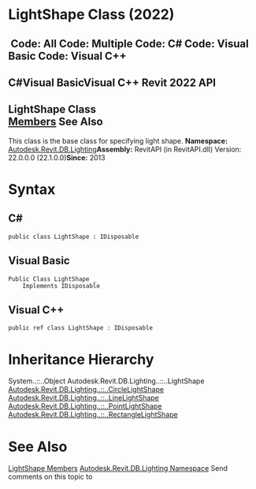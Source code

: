 # LightShape Class (2022)

﻿
 Code: All Code: Multiple Code: C# Code: Visual Basic Code: Visual C++   
---  
C#Visual BasicVisual C++
Revit 2022 API  
---  
LightShape Class  
[Members](5dfb7220-bdae-4542-804e-3fa0d2030529.md "LightShape Members") See Also  
---  
This class is the base class for specifying light shape. 
**Namespace:** [Autodesk.Revit.DB.Lighting](a6a04f07-7fd2-0a4e-12e7-01842ee6daaf.md "Autodesk.Revit.DB.Lighting Namespace")**Assembly:** RevitAPI (in RevitAPI.dll) Version: 22.0.0.0 (22.1.0.0)**Since:** 2013 
# Syntax
C#  
---  
```text
public class LightShape : IDisposable
```
  
Visual Basic  
---  
```text
Public Class LightShape _
	Implements IDisposable
```
  
Visual C++  
---  
```text
public ref class LightShape : IDisposable
```
  
# Inheritance Hierarchy
System..::..Object Autodesk.Revit.DB.Lighting..::..LightShape [Autodesk.Revit.DB.Lighting..::..CircleLightShape](6dda7b94-a8cc-2947-31a7-0e0d60766c71.md "CircleLightShape Class") [Autodesk.Revit.DB.Lighting..::..LineLightShape](3fce7f00-ae7a-04db-a6e8-dab9794bd6a7.md "LineLightShape Class") [Autodesk.Revit.DB.Lighting..::..PointLightShape](54dba66a-07b0-2588-0e96-997497984e0b.md "PointLightShape Class") [Autodesk.Revit.DB.Lighting..::..RectangleLightShape](1b9a5edf-d0dc-ce3b-cedd-75c01e431bac.md "RectangleLightShape Class")
# See Also
[LightShape Members](5dfb7220-bdae-4542-804e-3fa0d2030529.md "LightShape Members")
[Autodesk.Revit.DB.Lighting Namespace](a6a04f07-7fd2-0a4e-12e7-01842ee6daaf.md "Autodesk.Revit.DB.Lighting Namespace")
Send comments on this topic to 